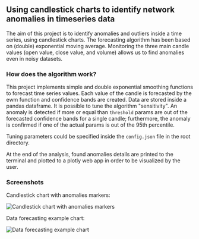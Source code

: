 ## Using candlestick charts to identify network anomalies in timeseries data

The aim of this project is to identify anomalies and outliers inside a time series, using candlestick charts.
The forecasting algorithm has been based on (double) exponential moving average.
Monitoring the three main candle values (open value, close value, and volume) allows us to find anomalies even in
noisy datasets.

### How does the algorithm work?

This project implements simple and double exponential smoothing functions to forecast time series values.
Each value of the candle is forecasted by the ewm function and confidence bands are created. Data are stored inside
a pandas dataframe. It is possible to tune the algorithm "sensitivity". An anomaly is detected if more or equal than
```threshold``` params are out of the forecasted confidence bands for a single candle; 
furthermore, the anomaly is confirmed if one of the actual params is out of the 95th percentile.

Tuning parameters could be specified inside the ```config.json``` file in the root directory.

At the end of the analysis, found anomalies details are printed to the terminal and plotted to a plotly web app in order
to be visualized by the user.

### Screenshots
Candlestick chart with anomalies markers:

![Candlestick chart with anomalies markers](assets/detected_anomalies.png)

Data forecasting example chart:

![Data forecasting example chart](assets/chart_example.png)